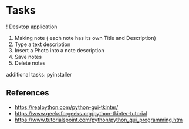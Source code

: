 
# Tasks

! Desktop application

1. Making note ( each note has its own Title and Description)
2. Type a text description
3. Insert a Photo into a note description
4. Save notes
5. Delete notes

additional tasks:
pyinstaller

## References

* <https://realpython.com/python-gui-tkinter/>
* <https://www.geeksforgeeks.org/python-tkinter-tutorial>
* <https://www.tutorialspoint.com/python/python_gui_programming.htm>
